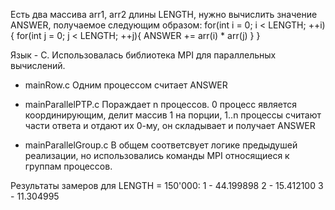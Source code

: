 Есть два массива arr1, arr2 длины LENGTH, нужно вычислить значение ANSWER, получаемое следующим образом:
for(int i = 0; i < LENGTH; ++i){
  for(int j = 0; j < LENGTH; ++j){
    ANSWER += arr(i) * arr(j)
  }
}

Язык - C.
Использовалась библиотека MPI для параллельных вычислений.

* mainRow.c Одним процессом считает ANSWER

* mainParallelPTP.c Пораждает n процессов. 0 процесс является координирующим, делит массив 1 на порции, 1..n процессы считают части ответа и отдают их 0-му, он складывает и получает ANSWER 

* mainParallelGroup.c В общем соответсвует логике предыдушей реализации, но использовались команды MPI относящиеся к группам процессов.

Результаты замеров для LENGTH = 150'000:
  1 - 44.199898
  2 - 15.412100
  3 - 11.304995

